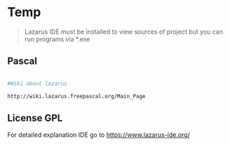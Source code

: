 # Temp

> Lazarus IDE must be installed to view sources of project
> but you can run programs via *.exe

## Pascal

``` bash

#Wiki about lazarus

http://wiki.lazarus.freepascal.org/Main_Page


```

## License GPL

For detailed explanation IDE go to <https://www.lazarus-ide.org/>